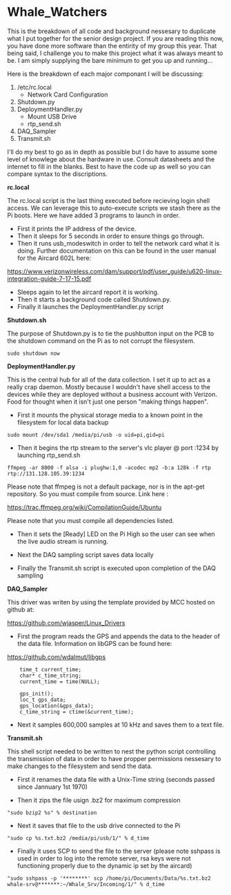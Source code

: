 # Whale_Watchers

This is the breakdown of all code and background nessesary to duplicate what I put together for the senior design project. If you are reading this now, you have done more software than the entirity of my group this year. That being said, I challenge you to make this project what it was always meant to be. I am simply supplying the bare minimum to get you up and running... 

Here is the breakdown of each major componant I will be discussing:

1) /etc/rc.local
   - Network Card Configuration
2) Shutdown.py
3) DeploymentHandler.py
   - Mount USB Drive
   - rtp_send.sh
4) DAQ_Sampler
5) Transmit.sh

I'll do my best to go as in depth as possible but I do have to assume some level of knowlege about the hardware in use. Consult datasheets and the internet to fill in the blanks. Best to have the code up as well so you can compare syntax to the discriptions.

**rc.local**

The rc.local script is the last thing executed before recieving login shell access. We can leverage this to auto-execute scripts we stash there as the Pi boots. Here we have added 3 programs to launch in order. 

- First it prints the IP address of the device. 
- Then it sleeps for 5 seconds in order to ensure things go through. 
- Then it runs usb_modeswitch in order to tell the network card what it is doing. Further documentation on this can be found in the user manual for the Aircard 602L here:

https://www.verizonwireless.com/dam/support/pdf/user_guide/u620-linux-integration-guide-7-17-15.pdf

- Sleeps again to let the aircard report it is working.
- Then it starts a background code called Shutdown.py. 
- Finally it launches the DeploymentHandler.py script

**Shutdown.sh**

The purpose of Shutdown.py is to tie the pushbutton input on the PCB to the shutdown command on the Pi as to not corrupt the filesystem.

`sudo shutdown now`

**DeploymentHandler.py**

This is the central hub for all of the data collection. I set it up to act as a really crap daemon. Mostly because I wouldn't have shell access to the devices while they are deployed without a business account with Verizon. Food for thought when it isn't just one person "making things happen".

- First it mounts the physical storage media to a known point in the filesystem for local data backup 

`sudo mount /dev/sda1 /media/pi/usb -o uid=pi,gid=pi`

- Then it begins the rtp stream to the server's vlc player @ port :1234 by launching rtp_send.sh

`ffmpeg -ar 8000 -f alsa -i plughw:1,0 -acodec mp2 -b:a 128k -f rtp rtp://131.128.105.39:1234`

Please note that ffmpeg is not a default package, nor is in the apt-get repository. So you must compile from source. Link here :

https://trac.ffmpeg.org/wiki/CompilationGuide/Ubuntu

Please note that you must compile all dependencies listed.

- Then it sets the [Ready] LED on the Pi High so the user can see when the live audio stream is running.

- Next the DAQ sampling script saves data locally

- Finally the Transmit.sh script is executed upon completion of the DAQ sampling

**DAQ_Sampler**

This driver was writen by using the template provided by MCC hosted on github at:

https://github.com/wjasper/Linux_Drivers

- First the program reads the GPS and appends the data to the header of the data file. Information on libGPS can be found here:

https://github.com/wdalmut/libgps

````//GPS Read
    time_t current_time;
    char* c_time_string;
    current_time = time(NULL);
````
````// Open
    gps_init();
    loc_t gps_data;
    gps_location(&gps_data);
    c_time_string = ctime(&current_time);
````

- Next it samples 600,000 samples at 10 kHz and saves them to a text file.

**Transmit.sh**

This shell script needed to be written to nest the python script controlling the transmission of data in order to have propper permissions nessesary to make changes to the filesystem and send the data.

- First it renames the data file with a Unix-Time string (seconds passed since Jannuary 1st 1970)

- Then it zips the file usign .bz2 for maximum compression

`"sudo bzip2 %s" % destination`

- Next it saves that file to the usb drive connected to the Pi

`"sudo cp %s.txt.bz2 /media/pi/usb/1/" % d_time`

- Finally it uses SCP to send the file to the server (please note sshpass is used in order to log into the remote server, rsa keys were not functioning properly due to the dynamic ip set by the aircard)

`"sudo sshpass -p '********' scp /home/pi/Documents/Data/%s.txt.bz2 whale-srv@*******:~/Whale_Srv/Incoming/1/" % d_time`
